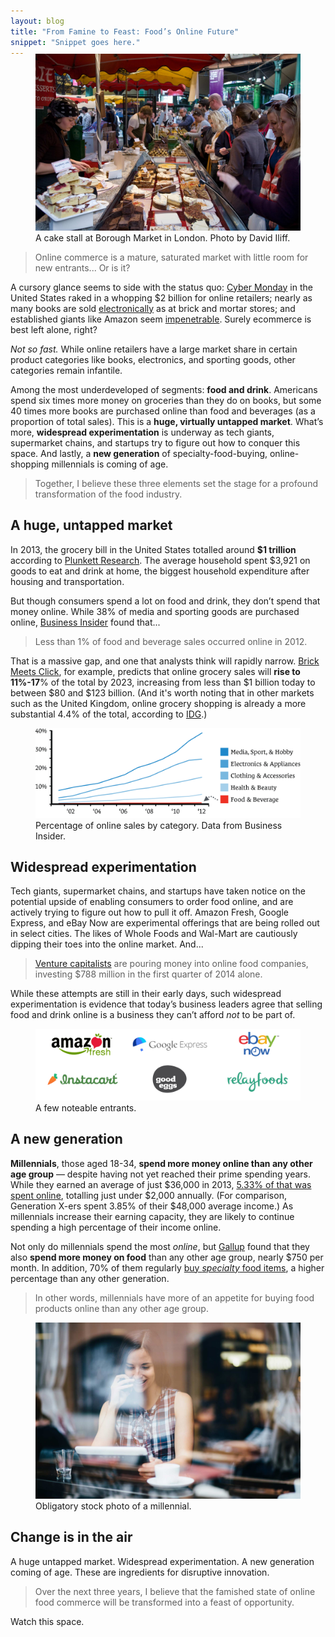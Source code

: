 ```yaml
---
layout: blog
title: "From Famine to Feast: Food’s Online Future"
snippet: "Snippet goes here."
---
```


<figure class="large" style="margin-top: -1.43em;">
	<img src="/resources/images/2014-12-08/borough-market.jpg" />
	<figcaption>A cake stall at Borough Market in London. Photo by David Iliff.</figcaption>
</figure>

> Online commerce is a mature, saturated market with little room for new entrants... Or is it?

A cursory glance seems to side with the status quo: [Cyber Monday][1] in the United States raked in a whopping $2 billion for online retailers; nearly as many books are sold [electronically][2] as at brick and mortar stores; and established giants like Amazon seem [impenetrable][10]. Surely ecommerce is best left alone, right?

*Not so fast.* While online retailers have a large market share in certain product categories like books, electronics, and sporting goods, other categories remain infantile.

Among the most underdeveloped of segments: **food and drink**. Americans spend six times more money on groceries than they do on books, but some 40 times more books are purchased online than food and beverages (as a proportion of total sales). This is a **huge, virtually untapped market**. What’s more, **widespread experimentation** is underway as tech giants, supermarket chains, and startups try to figure out how to conquer this space. And lastly, a **new generation** of specialty-food-buying, online-shopping millennials is coming of age.

> Together, I believe these three elements set the stage for a profound transformation of the food industry.


## A huge, untapped market
In 2013, the grocery bill in the United States totalled around **$1 trillion** according to [Plunkett Research][3]. The average household spent $3,921 on goods to eat and drink at home, the biggest household expenditure after housing and transportation.

But though consumers spend a lot on food and drink, they don’t spend that money online. While 38% of media and sporting goods are purchased online, [Business Insider][4] found that...

> Less than 1% of food and beverage sales occurred online in 2012.

That is a massive gap, and one that analysts think will rapidly narrow. [Brick Meets Click][5], for example, predicts that online grocery sales will **rise to 11%-17**% of the total by 2023, increasing from less than $1 billion today to between $80 and $123 billion. (And it's worth noting that in other markets such as the United Kingdom, online grocery shopping is already a more substantial 4.4% of the total, according to [IDG][11].)

<figure class="medium">
	<img src="/resources/images/2014-12-08/online-spending-graph.png" />
	<figcaption>Percentage of online sales by category. Data from Business Insider.</figcaption>
</figure>


## Widespread experimentation
Tech giants, supermarket chains, and startups have taken notice on the potential upside of enabling consumers to order food online, and are actively trying to figure out how to pull it off. Amazon Fresh, Google Express, and eBay Now are experimental offerings that are being rolled out in select cities. The likes of Whole Foods and Wal-Mart are cautiously dipping their toes into the online market. And...

> [Venture capitalists][6] are pouring money into online food companies, investing $788 million in the first quarter of 2014 alone.

While these attempts are still in their early days, such widespread experimentation is evidence that today’s business leaders agree that selling food and drink online is a business they can’t afford *not* to be part of.

<figure class="medium">
	<img src="/resources/images/2014-12-08/tech-logos.png" />
	<figcaption>A few noteable entrants.</figcaption>
</figure>

## A new generation

**Millennials**, those aged 18-34, **spend more money online than any other age group** — despite having not yet reached their prime spending years. While they earned an average of just $36,000 in 2013, [5.33% of that was spent online][7], totalling just under $2,000 annually. (For comparison, Generation X-ers spent 3.85% of their $48,000 average income.) As millennials increase their earning capacity, they are likely to continue spending a high percentage of their income online.

Not only do millennials spend the most *online*, but [Gallup][8] found that they also **spend more money on food** than any other age group, nearly $750 per month. In addition, 70% of them regularly [buy *specialty* food items][9], a higher percentage than any other generation.

> In other words, millennials have more of an appetite for buying food products online than any other age group.

<figure class="medium">
	<img src="/resources/images/2014-12-08/millenial.jpg" />
	<figcaption>Obligatory stock photo of a millennial.</figcaption>
</figure>


## Change is in the air

A huge untapped market. Widespread experimentation. A new generation coming of age. These are ingredients for disruptive innovation.

> Over the next three years, I believe that the famished state of online food commerce will be transformed into a feast of opportunity.

Watch this space.


[1]: http://www.huffingtonpost.com/2014/12/02/cyber-monday-record_n_6259082.html
[2]: http://www.digitalbookworld.com/2013/online-retail-now-accounts-for-nearly-half-all-u-s-book-sales/
[3]: http://www.plunkettresearch.com/food-beverage-grocery-market-research/industry-and-business-data
[4]: https://intelligence.businessinsider.com/this-is-how-much-e-commerce-is-disrupting-the-different-retail-categories-2014-5
[5]: http://www.brickmeetsclick.com/stuff/contentmgr/files/.../pdf/bmc_online_grocery_forecast_10_8_final.pdf
[6]: http://www.businessweek.com/articles/2014-10-23/mobile-food-startups-move-beyond-delivery-into-food-prep
[7]: http://www.businessinsider.com/the-surprising-demographics-of-who-shops-online-and-on-mobile-2014-6
[8]: http://www.gallup.com/poll/156416/americans-spend-151-week-food-high-income-180.aspx
[9]: https://www.specialtyfood.com/news/article/todays-consumer-14/
[10]: http://www.forbes.com/sites/jeffbercovici/2014/02/10/amazon-vs-book-publishers-by-the-numbers/
[11]: http://www.igd.com/our-expertise/Retail/retail-outlook/3371/UK-Grocery-Retailing/